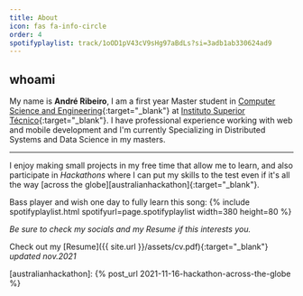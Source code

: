 ```yaml
---
title: About
icon: fas fa-info-circle
order: 4
spotifyplaylist: track/1oOD1pV43cV9sHg97aBdLs?si=3adb1ab330624ad9
---
```


## whoami

My name is **André Ribeiro**, I am a first year Master student in [Computer Science and Engineering][masters]{:target="_blank"} at [Instituto Superior Técnico][tecnico]{:target="_blank"}. I have professional experience working with web and mobile development and I'm currently Specializing in Distributed Systems and Data Science in my masters.


***
I enjoy making small projects in my free time that allow me to learn, and also participate in *Hackathons* where I can put my skills to the test even if it's all the way [across the globe][australianhackathon]{:target="_blank"}.


Bass player and wish one day to fully learn this song:
{% include spotifyplaylist.html spotifyurl=page.spotifyplaylist width=380 height=80 %}

*Be sure to check my socials and my Resume if this interests you.*

Check out my [Resume]({{ site.url }}/assets/cv.pdf){:target="_blank"} *updated nov.2021*


[tecnico]: https://tecnico.ulisboa.pt/en/
[masters]: https://fenix.tecnico.ulisboa.pt/cursos/meic-a
[australianhackathon]: {% post_url 2021-11-16-hackathon-across-the-globe %}
